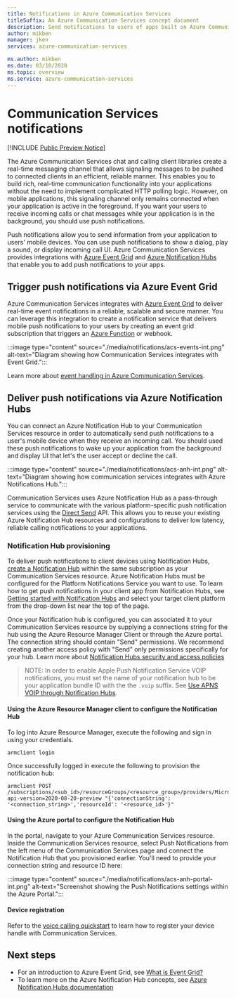 ```yaml
---
title: Notifications in Azure Communication Services
titleSuffix: An Azure Communication Services concept document
description: Send notifications to users of apps built on Azure Communication Services.
author: mikben
manager: jken
services: azure-communication-services

ms.author: mikben
ms.date: 03/10/2020
ms.topic: overview
ms.service: azure-communication-services
---
```

# Communication Services notifications

[!INCLUDE [Public Preview Notice](../includes/public-preview-include.md)]

The Azure Communication Services chat and calling client libraries create a real-time messaging channel that allows signaling messages to be pushed to connected clients in an efficient, reliable manner. This enables you to build rich, real-time communication functionality into your applications without the need to implement complicated HTTP polling logic. However, on mobile applications, this signaling channel only remains connected when your application is active in the foreground. If you want your users to receive incoming calls or chat messages while your application is in the background, you should use push notifications.

Push notifications allow you to send information from your application to users' mobile devices. You can use push notifications to show a dialog, play a sound, or display incoming call UI. Azure Communication Services provides integrations with [Azure Event Grid](https://docs.microsoft.com/azure/event-grid/overview) and [Azure Notification Hubs](https://docs.microsoft.com/azure/notification-hubs/notification-hubs-push-notification-overview) that enable you to add push notifications to your apps.

## Trigger push notifications via Azure Event Grid

Azure Communication Services integrates with [Azure Event Grid](https://azure.microsoft.com/services/event-grid/) to deliver real-time event notifications in a reliable, scalable and secure manner. You can leverage this integration to create a notification service that delivers mobile push notifications to your users by creating an event grid subscription that triggers an [Azure Function](https://docs.microsoft.com/azure/azure-functions/functions-overview) or webhook.

:::image type="content" source="./media/notifications/acs-events-int.png" alt-text="Diagram showing how Communication Services integrates with Event Grid.":::

Learn more about [event handling in Azure Communication Services](./event-handling.md).

## Deliver push notifications via Azure Notification Hubs

You can connect an Azure Notification Hub to your Communication Services resource in order to automatically send push notifications to a user's mobile device when they receive an incoming call. You should used these push notifications to wake up your application from the background and display UI that let's the user accept or decline the call. 

:::image type="content" source="./media/notifications/acs-anh-int.png" alt-text="Diagram showing how communication services integrates with Azure Notifications Hub.":::

Communication Services uses Azure Notification Hub as a pass-through service to communicate with the various platform-specific push notification services using the [Direct Send](https://docs.microsoft.com/rest/api/notificationhubs/direct-send) API. This allows you to reuse your existing Azure Notification Hub resources and configurations to deliver low latency, reliable calling notifications to your applications.

### Notification Hub provisioning 

To deliver push notifications to client devices using Notification Hubs, [create a Notification Hub](https://docs.microsoft.com/azure/notification-hubs/create-notification-hub-portal) within the same subscription as your Communication Services resource. Azure Notification Hubs must be configured for the Platform Notifications Service you want to use. To learn how to get push notifications in your client app from Notification Hubs, see [Getting started with Notification Hubs](https://docs.microsoft.com/azure/notification-hubs/ios-sdk-get-started) and select your target client platform from the drop-down list near the top of the page.

Once your Notification hub is configured, you can associated it to your Communication Services resource by supplying a connections string for the hub using the Azure Resource Manager Client or through the Azure portal. The connection string should contain "Send" permissions. We recommend creating another access policy with "Send" only permissions specifically for your hub. Learn more about [Notification Hubs security and access policies](https://docs.microsoft.com/azure/notification-hubs/notification-hubs-push-notification-security)

> NOTE: 
> In order to enable Apple Push Notification Service VOIP notifications, you must set the name of your notification hub to be your application bundle ID with the the `.voip` suffix. See [Use APNS VOIP through Notification Hubs](https://docs.microsoft.com/azure/notification-hubs/voip-apns).

#### Using the Azure Resource Manager client to configure the Notification Hub

To log into Azure Resource Manager, execute the following and sign in using your credentials.

```console
armclient login
```

 Once successfully logged in execute the following to provision the notification hub:

```console
armclient POST /subscriptions/<sub_id>/resourceGroups/<resource_group>/providers/Microsoft.Communication/CommunicationServices/<resource_id>/linkNotificationHub?api-version=2020-08-20-preview "{'connectionString': '<connection_string>','resourceId': '<resource_id>'}"
```

#### Using the Azure portal to configure the Notification Hub

In the portal, navigate to your Azure Communication Services resource. Inside the Communication Services resource, select Push Notifications from the left menu of the Communication Services page and connect the Notification Hub that you provisioned earlier. You'll need to provide your connection string and resource ID here:

:::image type="content" source="./media/notifications/acs-anh-portal-int.png" alt-text="Screenshot showing the Push Notifications settings within the Azure Portal.":::

#### Device registration 

Refer to the [voice calling quickstart](../quickstarts/voice-video-calling/getting-started-with-calling.md) to learn how to register your device handle with Communication Services.

## Next steps

* For an introduction to Azure Event Grid, see [What is Event Grid?](https://docs.microsoft.com/azure/event-grid/overview)
* To learn more on the Azure Notification Hub concepts, see [Azure Notification Hubs documentation](https://docs.microsoft.com/azure/notification-hubs/)

